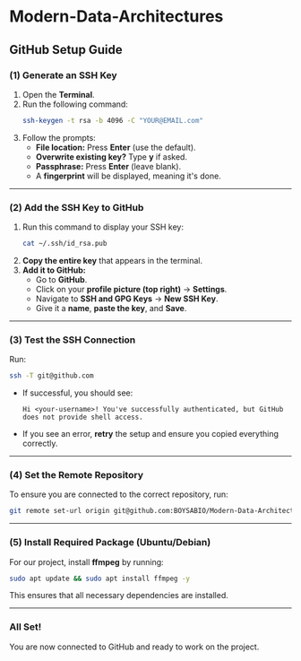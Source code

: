 # Modern-Data-Architectures
## **GitHub Setup Guide**

### (1) Generate an SSH Key
1. Open the **Terminal**.
2. Run the following command:
   ```sh
   ssh-keygen -t rsa -b 4096 -C "YOUR@EMAIL.com"
   ```
3. Follow the prompts:
   - **File location:** Press **Enter** (use the default).
   - **Overwrite existing key?** Type **y** if asked.
   - **Passphrase:** Press **Enter** (leave blank).
   - A **fingerprint** will be displayed, meaning it's done.

---

### (2) Add the SSH Key to GitHub
1. Run this command to display your SSH key:
   ```sh
   cat ~/.ssh/id_rsa.pub
   ```
2. **Copy the entire key** that appears in the terminal.
3. **Add it to GitHub:**
   - Go to **GitHub**.
   - Click on your **profile picture (top right)** → **Settings**.
   - Navigate to **SSH and GPG Keys** → **New SSH Key**.
   - Give it a **name**, **paste the key**, and **Save**.

---

### (3) Test the SSH Connection
Run:
```sh
ssh -T git@github.com
```
- If successful, you should see:
  ```
  Hi <your-username>! You've successfully authenticated, but GitHub does not provide shell access.
  ```
- If you see an error, **retry** the setup and ensure you copied everything correctly.

---

### (4) Set the Remote Repository
To ensure you are connected to the correct repository, run:
```sh
git remote set-url origin git@github.com:BOYSABIO/Modern-Data-Architectures.git
```

---

### (5) Install Required Package (Ubuntu/Debian)
For our project, install **ffmpeg** by running:
```sh
sudo apt update && sudo apt install ffmpeg -y
```
This ensures that all necessary dependencies are installed.

---

### All Set!
You are now connected to GitHub and ready to work on the project.